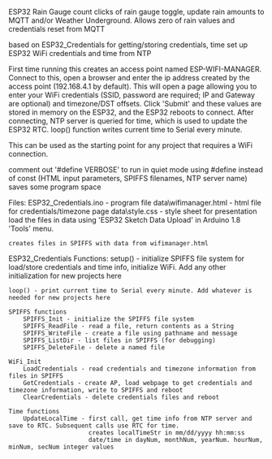 ESP32 Rain Gauge
count clicks of rain gauge toggle, update rain amounts to MQTT and/or Weather Underground. Allows zero of rain values and credentials reset from MQTT


based on ESP32_Credentials for getting/storing credentials, time
 set up ESP32 WiFi credentials and time from NTP

First time running this creates an access point named ESP-WIFI-MANAGER. Connect to this, open a browser
and enter the ip address created by the access point (192.168.4.1 by default). This will open a page
allowing you to enter your WiFi credentials (SSID, password are required; IP and Gateway are optional)
and timezone/DST offsets. Click 'Submit' and these values are stored in memory on the ESP32, and the 
ESP32 reboots to connect. After connecting, NTP server is queried for time, which is used to update the 
ESP32 RTC. loop() function writes current time to Serial every minute.

This can be used as the starting point for any project that requires a WiFi connection.

comment out '#define VERBOSE' to run in quiet mode
using #define instead of const (HTML input parameters, SPIFFS filenames, NTP server name) saves some program space

Files:
	ESP32_Credentials.ino - program file
	data\wifimanager.html - html file for credentials/timezone page
	data\style.css - style sheet for presentation
	load the files in data using 'ESP32 Sketch Data Upload' in Arduino 1.8 'Tools' menu.
	
	creates files in SPIFFS with data from wifimanager.html
 
ESP32_Credentials Functions:
	setup() - initialize SPIFFS file system for load/store credentials and time info, initialize WiFi. Add any other initialization for
			new projects here

	loop() - print current time to Serial every minute. Add whatever is needed for new projects here

	SPIFFS functions
		SPIFFS_Init - initialize the SPIFFS file system
		SPIFFS_ReadFile - read a file, return contents as a String
		SPIFFS_WriteFile - create a file using pathname and message
		SPIFFS_ListDir - list files in SPIFFS (for debugging)
		SPIFFS_DeleteFile - delete a named file

	WiFi_Init
		LoadCredentials - read credentials and timezone information from files in SPIFFS
		GetCredentials - create AP, load webpage to get credentials and timezone information, write to SPIFFS and reboot
		ClearCredentials - delete credentials files and reboot

	Time functions
		UpdateLocalTime - first call, get time info from NTP server and save to RTC. Subsequent calls use RTC for time.
						  creates localTimeStr in mm/dd/yyyy hh:mm:ss
						  date/time in dayNum, monthNum, yearNum. hourNum, minNum, secNum integer values
